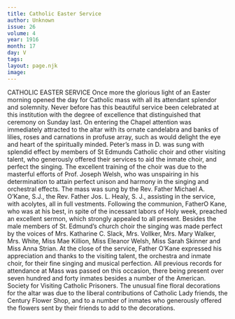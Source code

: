 ```yaml
---
title: Catholic Easter Service
author: Unknown
issue: 26
volume: 4
year: 1916
month: 17
day: V
tags:
layout: page.njk
image:
---
```

CATHOLIC EASTER SERVICE       Once more the glorious light of an Easter morning opened the day for Catholic mass with all its attendant splendor and solemnity. Never before has this beautiful service been celebrated at this institution with the degree of excellence that distinguished that ceremony on Sunday last.       On entering the Chapel attention was immediately attracted to the altar with its ornate candelabra and banks of lilies, roses and carnations in profuse array, such as would delight the eye and heart of the spiritually minded. Peter’s mass in D. was sung with splendid effect by members of St Edmunds Catholic choir and other visiting talent, who generously offered their services to aid the inmate choir, and perfect the singing. The excellent training of the choir was due to the masterful efforts of Prof. Joseph Welsh, who was unspairing in his determination to attain perfect unison and harmony in the singing and orchestral effects.       The mass was sung by the Rev. Father Michael A. O’Kane, S.J., the Rev. Father Jos. L. Healy, S. J., assisting in the service, with acolytes, all in full vestments.       Following the communion, FatherO Kane, who was at his best, in spite of the incessant labors of Holy week, preached an excellent sermon, which strongly appealed to all present.       Besides the male members of St. Edmund’s church choir the singing was made perfect by the voices of Mrs. Katharine C. Slack, Mrs. Vollker, Mrs. Mary Walker, Mrs. White, Miss Mae Killion, Miss Eleanor Welsh, Miss Sarah Skinner and Miss Anna Strian.       At the close of the service, Father O’Kane expressed his appreciation and thanks to the visiting talent, the orchestra and inmate choir, for their fine singing and musical perfection.       All previous records for attendance at Mass was passed on this occasion, there being present over seven hundred and forty inmates besides a number of the American. Society for Visiting Catholic Prisoners.       The unusual fine floral decorations for the altar was due to the liberal contributions of Catholic Lady friends, the Century Flower Shop, and to a number of inmates who generously offered the flowers sent by their friends to add to the decorations.    


